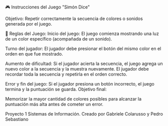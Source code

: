 🎮 Instrucciones del Juego "Simón Dice"

Objetivo:
Repetir correctamente la secuencia de colores o sonidos generada por el juego.

📌 Reglas del Juego:
Inicio del juego:
El juego comienza mostrando una luz de un color específico (acompañada de un sonido).

Turno del jugador:
El jugador debe presionar el botón del mismo color en el orden en que fue mostrado.

Aumento de dificultad:
Si el jugador acierta la secuencia, el juego agrega un nuevo color a la secuencia y la muestra nuevamente.
El jugador debe recordar toda la secuencia y repetirla en el orden correcto.

Error y fin del juego:
Si el jugador presiona un botón incorrecto, el juego termina y la puntuación se guarda.
Objetivo final:

Memorizar la mayor cantidad de colores posibles para alcanzar la puntuación más alta antes de cometer un error.

Proyecto 1 Sistemas de Información. Creado por Gabriele Colarusso y Pedro Sebastiano
